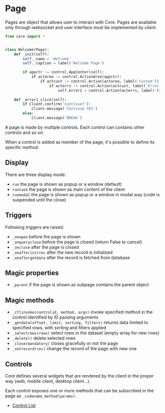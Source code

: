 # Page
Pages are object that allows user to interact with Core. Pages are available only through websocket and user interface must be implemented by client.

```python
from core import *


class Welcome(Page):
    def _init(self):
        self._name = 'Welcome'
        self._caption = label('Welcome Page')

        if appctr := control.AppCenter(self):
            if actarea := control.ActionArea(appctr):
                if actcust := control.Action(actarea, label('Custom')):
                    if acterrs := control.Action(actcust, label('Error Pages'), 'fa-exclamation-triangle'):
                        self.error1 = control.Action(acterrs, label('Error 1'))
             
    def _error1_click(self):
        if Client.confirm('Continue?'):
            Client.message('Continue YES')        
        else:
            Client.message('BREAK')                
```

A page is made by multiple controls. Each control can contains other controls and so on.

When a control is added as member of the page, it's possible to define its specific method.

## Display 
There are three display mode:

* `run` the page is shown as popup or a window (default)
* `runtask` the page is shown as main content of the client
* `runmodal` the page is shown as popup or a window in modal way
(code is suspended until the close)

## Triggers
Following triggers are raised:

* `_onopen` before the page is shown
* `_onqueryclose` before the page is closed (return False to cancel)
* `_onclose` after the page is closed
* `_onafterinitrec` after the new record is initialized
* `_onaftergetdata` after the record is fetched from database

## Magic properties
* `_parent` if the page is shown as subpage contains the parent object

## Magic methods
* `_ctlinvoke(controlid, method, args)` invoke specified method in the control identified by ID passing arguments
* `_getdata(offset, limit, sorting, filters)` returns data limited to specified rows, with sorting and filters applied
* `_selectrows(rows)` select rows in the dataset (empty array for new rows)
* `_delete()` delete selected rows
* `_close(mandatory)` closes gracefully or not the page
* `_setrecord(rec)` change the record of the page with new one

## Controls
Core defines several widgets that are rendered by the client in the proper way (web, mobile client, desktop client...).

Each control exposes one or more methods that can be subscribed in the page as `_codename_method(params)`.

* [Control List](controls.md)